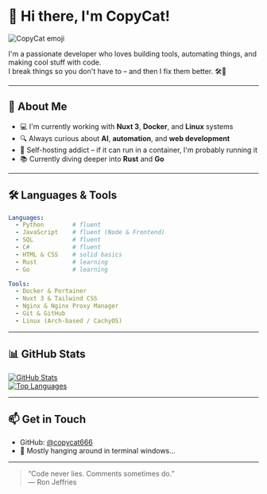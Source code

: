 # 👋 Hi there, I'm CopyCat!

![CopyCat emoji](https://cdn.discordapp.com/emojis/958317778631286786.webp?size=40&quality=lossless)

I'm a passionate developer who loves building tools, automating things, and making cool stuff with code.  
I break things so you don't have to – and then I fix them better. 🛠️🐾

---

## 🚀 About Me

- 💻 I'm currently working with **Nuxt 3**, **Docker**, and **Linux** systems  
- 🔍 Always curious about **AI**, **automation**, and **web development**  
- 🧠 Self-hosting addict – if it can run in a container, I'm probably running it  
- 📚 Currently diving deeper into **Rust** and **Go**

---

## 🛠️ Languages & Tools

```yaml
Languages:
  - Python        # fluent
  - JavaScript    # fluent (Node & Frontend)
  - SQL           # fluent
  - C#            # fluent
  - HTML & CSS    # solid basics
  - Rust          # learning
  - Go            # learning

Tools:
  - Docker & Portainer
  - Nuxt 3 & Tailwind CSS
  - Nginx & Nginx Proxy Manager
  - Git & GitHub
  - Linux (Arch-based / CachyOS)
```

---

## 📊 GitHub Stats

[![GitHub Stats](https://github-readme-stats.vercel.app/api?username=copycat666&theme=highcontrast&show_icons=true)](https://github.com/anuraghazra/github-readme-stats)  
[![Top Languages](https://github-readme-stats.vercel.app/api/top-langs/?username=copycat666&layout=compact&theme=highcontrast&hide_border=true)](https://github.com/anuraghazra/github-readme-stats)

---

## 📫 Get in Touch

- GitHub: [@copycat666](https://github.com/copycat666)
- 🐧 Mostly hanging around in terminal windows...

---

> “Code never lies. Comments sometimes do.”  
> — Ron Jeffries
